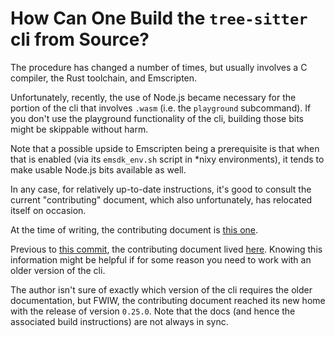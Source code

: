 # How Can One Build the `tree-sitter` cli from Source?

The procedure has changed a number of times, but usually involves a C
compiler, the Rust toolchain, and Emscripten.

Unfortunately, recently, the use of Node.js became necessary for the
portion of the cli that involves `.wasm` (i.e. the `playground`
subcommand).  If you don't use the playground functionality of the
cli, building those bits might be skippable without harm.

Note that a possible upside to Emscripten being a prerequisite is that
when that is enabled (via its `emsdk_env.sh` script in *nixy
environments), it tends to make usable Node.js bits available as well.

In any case, for relatively up-to-date instructions, it's good to
consult the current "contributing" document, which also unfortunately,
has relocated itself on occasion.

At the time of writing, the contributing document is [this
one](https://github.com/tree-sitter/tree-sitter/blob/eaa10b279f208b47f65e77833d65763f072f3030/docs/src/6-contributing.md).

Previous to [this
commit](https://github.com/tree-sitter/tree-sitter/commit/043969ef18875a4b0330b7578fd2d21e7f826f63),
the contributing document lived
[here](https://github.com/tree-sitter/tree-sitter/blob/201b41cf11fb217a1f1ce03ea25b83e62b7b48cb/docs/section-6-contributing.md).
Knowing this information might be helpful if for some reason you need
to work with an older version of the cli.

The author isn't sure of exactly which version of the cli requires the
older documentation, but FWIW, the contributing document reached its
new home with the release of version `0.25.0`.  Note that the docs
(and hence the associated build instructions) are not always in sync.

